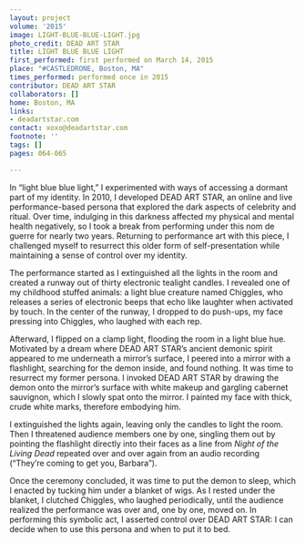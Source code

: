 ```yaml
---
layout: project
volume: '2015'
image: LIGHT-BLUE-BLUE-LIGHT.jpg
photo_credit: DEAD ART STAR
title: LIGHT BLUE BLUE LIGHT
first_performed: first performed on March 14, 2015
place: "#CASTLEDRONE, Boston, MA"
times_performed: performed once in 2015
contributor: DEAD ART STAR
collaborators: []
home: Boston, MA
links:
- deadartstar.com
contact: xoxo@deadartstar.com
footnote: ''
tags: []
pages: 064-065

---
```


In “light blue blue light,” I experimented with ways of accessing a dormant part of my identity. In 2010, I developed DEAD ART STAR, an online and live performance-based persona that explored the dark aspects of celebrity and ritual. Over time, indulging in this darkness affected my physical and mental health negatively, so I took a break from performing under this nom de guerre for nearly two years. Returning to performance art with this piece, I challenged myself to resurrect this older form of self-presentation while maintaining a sense of control over my identity.

The performance started as I extinguished all the lights in the room and created a runway out of thirty electronic tealight candles. I revealed one of my childhood stuffed animals: a light blue creature named Chiggles, who releases a series of electronic beeps that echo like laughter when activated by touch. In the center of the runway, I dropped to do push-ups, my face pressing into Chiggles, who laughed with each rep.

Afterward, I flipped on a clamp light, flooding the room in a light blue hue. Motivated by a dream where DEAD ART STAR’s ancient demonic spirit appeared to me underneath a mirror’s surface, I peered into a mirror with a flashlight, searching for the demon inside, and found nothing. It was time to resurrect my former persona. I invoked DEAD ART STAR by drawing the demon onto the mirror’s surface with white makeup and gargling cabernet sauvignon, which I slowly spat onto the mirror. I painted my face with thick, crude white marks, therefore embodying him.

I extinguished the lights again, leaving only the candles to light the room. Then I threatened audience members one by one, singling them out by pointing the flashlight directly into their faces as a line from _Night of the Living Dead_ repeated over and over again from an audio recording (“They’re coming to get you, Barbara”).

Once the ceremony concluded, it was time to put the demon to sleep, which I enacted by tucking him under a blanket of wigs. As I rested under the blanket, I clutched Chiggles, who laughed periodically, until the audience realized the performance was over and, one by one, moved on. In performing this symbolic act, I asserted control over DEAD ART STAR: I can decide when to use this persona and when to put it to bed.
